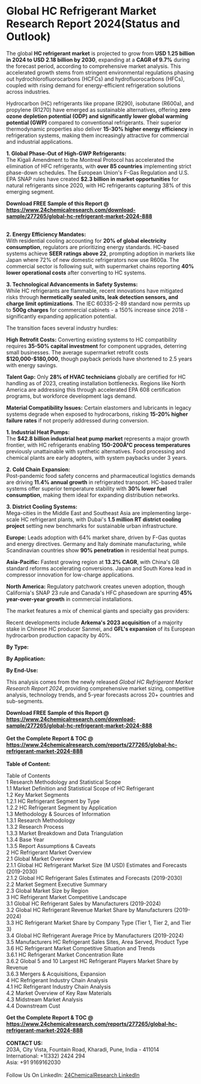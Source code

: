 <h1>Global HC Refrigerant Market Research Report 2024(Status and Outlook)</h1><p>The global <strong>HC refrigerant market</strong> is projected to grow from <strong>USD 1.25 billion in 2024 to USD 2.18 billion by 2030</strong>, expanding at a <strong>CAGR of 9.7%</strong> during the forecast period, according to comprehensive market analysis. This accelerated growth stems from stringent environmental regulations phasing out hydrochlorofluorocarbons (HCFCs) and hydrofluorocarbons (HFCs), coupled with rising demand for energy-efficient refrigeration solutions across industries.</p><p>Hydrocarbon (HC) refrigerants like propane (R290), isobutane (R600a), and propylene (R1270) have emerged as sustainable alternatives, offering <strong>zero ozone depletion potential (ODP) and significantly lower global warming potential (GWP)</strong> compared to conventional refrigerants. Their superior thermodynamic properties also deliver <strong>15-30% higher energy efficiency</strong> in refrigeration systems, making them increasingly attractive for commercial and industrial applications.</p><p><strong>1. Global Phase-Out of High-GWP Refrigerants:</strong><br>
The Kigali Amendment to the Montreal Protocol has accelerated the elimination of HFC refrigerants, with <strong>over 85 countries</strong> implementing strict phase-down schedules. The European Union's F-Gas Regulation and U.S. EPA SNAP rules have created <strong>$2.3 billion in market opportunities</strong> for natural refrigerants since 2020, with HC refrigerants capturing 38% of this emerging segment.</p><div><b>Download FREE Sample of this Report @ 
            <a href="https://www.24chemicalresearch.com/download-sample/277265/global-hc-refrigerant-market-2024-888">
            https://www.24chemicalresearch.com/download-sample/277265/global-hc-refrigerant-market-2024-888</a></b></div><br><p><strong>2. Energy Efficiency Mandates:</strong><br>
With residential cooling accounting for <strong>20% of global electricity consumption</strong>, regulators are prioritizing energy standards. HC-based systems achieve <strong>SEER ratings above 22</strong>, prompting adoption in markets like Japan where 72% of new domestic refrigerators now use R600a. The commercial sector is following suit, with supermarket chains reporting <strong>40% lower operational costs</strong> after converting to HC systems.</p><p><strong>3. Technological Advancements in Safety Systems:</strong><br>
While HC refrigerants are flammable, recent innovations have mitigated risks through <strong>hermetically sealed units, leak detection sensors, and charge limit optimizations</strong>. The IEC 60335-2-89 standard now permits up to <strong>500g charges</strong> for commercial cabinets - a 150% increase since 2018 - significantly expanding application potential.</p><p>The transition faces several industry hurdles:</p><p><strong>High Retrofit Costs:</strong> Converting existing systems to HC compatibility requires <strong>35-50% capital investment</strong> for component upgrades, deterring small businesses. The average supermarket retrofit costs <strong>$120,000-$180,000</strong>, though payback periods have shortened to 2.5 years with energy savings.</p><p><strong>Talent Gap:</strong> Only <strong>28% of HVAC technicians</strong> globally are certified for HC handling as of 2023, creating installation bottlenecks. Regions like North America are addressing this through accelerated EPA 608 certification programs, but workforce development lags demand.</p><p><strong>Material Compatibility Issues:</strong> Certain elastomers and lubricants in legacy systems degrade when exposed to hydrocarbons, risking <strong>15-20% higher failure rates</strong> if not properly addressed during conversion.</p><p><strong>1. Industrial Heat Pumps:</strong><br>
The <strong>$42.8 billion industrial heat pump market</strong> represents a major growth frontier, with HC refrigerants enabling <strong>150-200Â°C process temperatures</strong> previously unattainable with synthetic alternatives. Food processing and chemical plants are early adopters, with system paybacks under 3 years.</p><p><strong>2. Cold Chain Expansion:</strong><br>
Post-pandemic food safety concerns and pharmaceutical logistics demands are driving <strong>11.4% annual growth</strong> in refrigerated transport. HC-based trailer systems offer superior temperature stability with <strong>30% lower fuel consumption</strong>, making them ideal for expanding distribution networks.</p><p><strong>3. District Cooling Systems:</strong><br>
Mega-cities in the Middle East and Southeast Asia are implementing large-scale HC refrigerant plants, with Dubai's <strong>1.5 million RT district cooling project</strong> setting new benchmarks for sustainable urban infrastructure.</p><p><strong>Europe:</strong> Leads adoption with 64% market share, driven by F-Gas quotas and energy directives. Germany and Italy dominate manufacturing, while Scandinavian countries show <strong>90% penetration</strong> in residential heat pumps.</p><p><strong>Asia-Pacific:</strong> Fastest growing region at <strong>13.2% CAGR</strong>, with China's GB standard reforms accelerating conversions. Japan and South Korea lead in compressor innovation for low-charge applications.</p><p><strong>North America:</strong> Regulatory patchwork creates uneven adoption, though California's SNAP 23 rule and Canada's HFC phasedown are spurring <strong>45% year-over-year growth</strong> in commercial installations.</p><p>The market features a mix of chemical giants and specialty gas providers:</p><p>Recent developments include <strong>Arkema's 2023 acquisition</strong> of a majority stake in Chinese HC producer Sanmei, and <strong>GFL's expansion</strong> of its European hydrocarbon production capacity by 40%.</p><p><strong>By Type:</strong> 
		</p><p><strong>By Application:</strong>
		</p><p><strong>By End-Use:</strong>
		</p><p>This analysis comes from the newly released <em>Global HC Refrigerant Market Research Report 2024</em>, providing comprehensive market sizing, competitive analysis, technology trends, and 5-year forecasts across 20+ countries and sub-segments.</p><div><b>Download FREE Sample of this Report @ 
            <a href="https://www.24chemicalresearch.com/download-sample/277265/global-hc-refrigerant-market-2024-888">
            https://www.24chemicalresearch.com/download-sample/277265/global-hc-refrigerant-market-2024-888</a></b></div><br><div><b>Get the Complete Report & TOC @ 
            <a href="https://www.24chemicalresearch.com/reports/277265/global-hc-refrigerant-market-2024-888">
            https://www.24chemicalresearch.com/reports/277265/global-hc-refrigerant-market-2024-888</a></b></div><br>
            <b>Table of Content:</b><p>Table of Contents<br />
1 Research Methodology and Statistical Scope<br />
1.1 Market Definition and Statistical Scope of HC Refrigerant<br />
1.2 Key Market Segments<br />
1.2.1 HC Refrigerant Segment by Type<br />
1.2.2 HC Refrigerant Segment by Application<br />
1.3 Methodology & Sources of Information<br />
1.3.1 Research Methodology<br />
1.3.2 Research Process<br />
1.3.3 Market Breakdown and Data Triangulation<br />
1.3.4 Base Year<br />
1.3.5 Report Assumptions & Caveats<br />
2 HC Refrigerant Market Overview<br />
2.1 Global Market Overview<br />
2.1.1 Global HC Refrigerant Market Size (M USD) Estimates and Forecasts (2019-2030)<br />
2.1.2 Global HC Refrigerant Sales Estimates and Forecasts (2019-2030)<br />
2.2 Market Segment Executive Summary<br />
2.3 Global Market Size by Region<br />
3 HC Refrigerant Market Competitive Landscape<br />
3.1 Global HC Refrigerant Sales by Manufacturers (2019-2024)<br />
3.2 Global HC Refrigerant Revenue Market Share by Manufacturers (2019-2024)<br />
3.3 HC Refrigerant Market Share by Company Type (Tier 1, Tier 2, and Tier 3)<br />
3.4 Global HC Refrigerant Average Price by Manufacturers (2019-2024)<br />
3.5 Manufacturers HC Refrigerant Sales Sites, Area Served, Product Type<br />
3.6 HC Refrigerant Market Competitive Situation and Trends<br />
3.6.1 HC Refrigerant Market Concentration Rate<br />
3.6.2 Global 5 and 10 Largest HC Refrigerant Players Market Share by Revenue<br />
3.6.3 Mergers & Acquisitions, Expansion<br />
4 HC Refrigerant Industry Chain Analysis<br />
4.1 HC Refrigerant Industry Chain Analysis<br />
4.2 Market Overview of Key Raw Materials<br />
4.3 Midstream Market Analysis<br />
4.4 Downstream Cust</p><div><b>Get the Complete Report & TOC @ 
            <a href="https://www.24chemicalresearch.com/reports/277265/global-hc-refrigerant-market-2024-888">
            https://www.24chemicalresearch.com/reports/277265/global-hc-refrigerant-market-2024-888</a></b></div><br><b>CONTACT US:</b><br>
            203A, City Vista, Fountain Road, Kharadi, Pune, India - 411014<br>
            International: +1(332) 2424 294<br>
            Asia: +91 9169162030 <br><br>
            Follow Us On LinkedIn: <a href="https://www.linkedin.com/company/24chemicalresearch/">24ChemicalResearch LinkedIn</a>